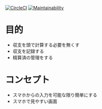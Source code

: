 [![CircleCI](https://circleci.com/gh/ogoshikazuki/mahjong-club.svg?style=svg)](https://circleci.com/gh/ogoshikazuki/mahjong-club)
[![Maintainability](https://api.codeclimate.com/v1/badges/dc2a82fc652de1a02998/maintainability)](https://codeclimate.com/github/ogoshikazuki/mahjong-club/maintainability)

# 目的
- 収支を頭で計算する必要を無くす
- 収支を記録する
- 精算済の管理をする

# コンセプト
- スマホからの入力を可能な限り簡単にする
- スマホで見やすい画面
